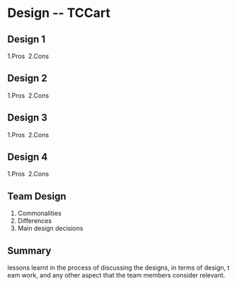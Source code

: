 # **Design -- TCCart**

## Design 1​

1.Pros 
2.Cons

## Design 2​

1.Pros 
2.Cons

## Design 3​

1.Pros 
2.Cons

## Design 4​

1.Pros 
2.Cons

## Team Design

1. Commonalities
2. Differences
3. Main design decisions

## Summary

lessons learnt in the process of discussing the designs, in terms of design, team work, and any other aspect that the team members consider relevant. 